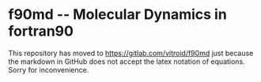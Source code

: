 # f90md -- Molecular Dynamics in fortran90

This repository has moved to https://gitlab.com/vitroid/f90md just because the markdown in GitHub does not accept the latex notation of equations. Sorry for inconvenience.
